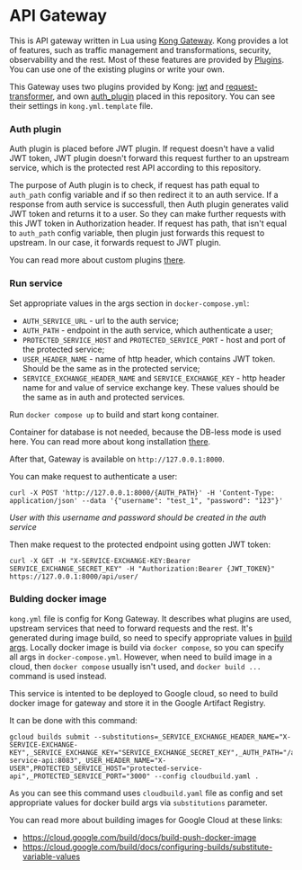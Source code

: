 # API Gateway
This is API gateway written in Lua using [Kong Gateway](https://konghq.com/products/kong-gateway).
Kong provides a lot of features, such as traffic management and transformations, security, observability and the rest. 
Most of these features are provided by [Plugins](https://docs.konghq.com/hub/). You can use one of the existing plugins or write your own.

This Gateway uses two plugins provided by Kong: [jwt](https://docs.konghq.com/hub/kong-inc/jwt/) and [request-transformer](https://docs.konghq.com/hub/kong-inc/request-transformer/), and own [auth_plugin](plugins/auth_plugin) placed in this repository.
You can see their settings in `kong.yml.template` file.

### Auth plugin
Auth plugin is placed before JWT plugin. 
If request doesn't have a valid JWT token, JWT plugin doesn't forward this request further to an upstream service, which is the protected rest API according to this repository.

The purpose of Auth plugin is to check, if request has path equal to `auth_path` config variable and if so then redirect it to an auth service.
If a response from auth service is successfull, then Auth plugin generates valid JWT token and returns it to a user.
So they can make further requests with this JWT token in Authorization header.
If request has path, that isn't equal to `auth_path` config variable, then plugin just forwards this request to upstream.
In our case, it forwards request to JWT plugin.

You can read more about custom plugins [there](https://docs.konghq.com/gateway/latest/plugin-development/).

### Run service
Set appropriate values in the args section in `docker-compose.yml`:
- `AUTH_SERVICE_URL` - url to the auth service;
- `AUTH_PATH` - endpoint in the auth service, which authenticate a user;
- `PROTECTED_SERVICE_HOST` and `PROTECTED_SERVICE_PORT` - host and port of the protected service;
- `USER_HEADER_NAME` - name of http header, which contains JWT token. Should be the same as in the protected service;
- `SERVICE_EXCHANGE_HEADER_NAME` and `SERVICE_EXCHANGE_KEY` - http header name for and value of service exchange key. These values should be the same as in auth and protected services.

Run `docker compose up` to build and start kong container. 

Container for database is not needed, because the DB-less mode is used here.
You can read more about kong installation [there](https://docs.konghq.com/gateway/latest/install/docker).

After that, Gateway is available on `http://127.0.0.1:8000`. 

You can make request to authenticate a user:
```
curl -X POST 'http://127.0.0.1:8000/{AUTH_PATH}' -H 'Content-Type: application/json' --data '{"username": "test_1", "password": "123"}'
```
_User with this username and password should be created in the auth service_

Then make request to the protected endpoint using gotten JWT token:
```
curl -X GET -H "X-SERVICE-EXCHANGE-KEY:Bearer SERVICE_EXCHANGE_SECRET_KEY" -H "Authorization:Bearer {JWT_TOKEN}"  https://127.0.0.1:8000/api/user/
```

### Bulding docker image
`kong.yml` file is config for Kong Gateway.
It describes what plugins are used, upstream services that need to forward requests and the rest.
It's generated during image build, so need to specify appropriate values in [build args](https://docs.docker.com/build/guide/build-args/).
Locally docker image is build via `docker compose`, so you can specify all args in `docker-compose.yml`.
However, when need to build image in a cloud, then `docker compose` usually isn't used, and `docker build ...` command is used instead.

This service is intented to be deployed to Google cloud, so need to build docker image for gateway and store it in the Google Artifact Registry.

It can be done with this command:
```
gcloud builds submit --substitutions=_SERVICE_EXCHANGE_HEADER_NAME="X-SERVICE-EXCHANGE-KEY",_SERVICE_EXCHANGE_KEY="SERVICE_EXCHANGE_SECRET_KEY",_AUTH_PATH="/api/authenticate",_AUTH_SERVICE_URL="http://auth-service-api:8083",_USER_HEADER_NAME="X-USER",PROTECTED_SERVICE_HOST="protected-service-api",_PROTECTED_SERVICE_PORT="3000" --config cloudbuild.yaml .
```

As you can see this command uses `cloudbuild.yaml` file as config and set appropriate values for docker build args via `substitutions` parameter.

You can read more about building images for Google Cloud at these links:
- https://cloud.google.com/build/docs/build-push-docker-image
- https://cloud.google.com/build/docs/configuring-builds/substitute-variable-values